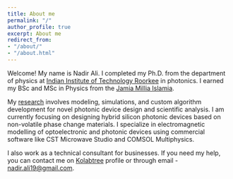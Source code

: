 ```yaml
---
title: About me
permalink: "/"
author_profile: true
excerpt: About me
redirect_from:
- "/about/"
- "/about.html"
---
```


Welcome! My name is Nadir Ali. I completed my Ph.D. from the department of physics at [Indian Institute of Technology Roorkee](https://www.iitr.ac.in/) in photonics. I earned my BSc and MSc in Physics from the [Jamia Millia Islamia](https://www.jmi.ac.in/).

My [research](https://nadiralii.github.io//research) involves modeling, simulations, and custom algorithm development for novel photonic device design and scientific analysis. I am currently focusing on designing hybrid silicon photonic devices based on non-volatile phase change materials. I specialize in electromagnetic modelling of optoelectronic and photonic devices using commercial software like CST Microwave Studio and COMSOL Multiphysics. 

I also work as a technical consultant for businesses. If you need my help, you can contact me on [Kolabtree](kolabtree.com/find-an-expert/nadir-ali/) profile or through email - nadir.ali19@gmail.com.
